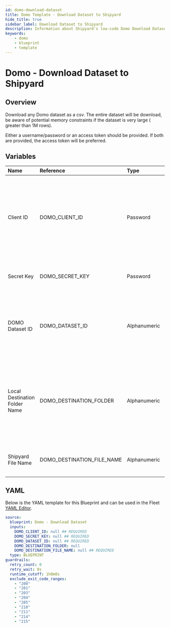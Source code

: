 ```yaml
---
id: domo-download-dataset
title: Domo Template - Download Dataset to Shipyard
hide_title: true
sidebar_label: Download Dataset to Shipyard
description: Information about Shipyard's low-code Domo Download Dataset to Shipyard blueprint. Downloads a Domo dataset as a CSV 
keywords:
    - domo
    - blueprint
    - template
---
```


# Domo - Download Dataset to Shipyard

## Overview
Download any Domo dataset as a csv. The entire dataset will be download, be aware of potential memory constraints if the dataset is very large ( greater than 1M rows). 

Either a username/password or an access token should be provided. If both are provided, the access token will be preferred.

## Variables

| Name | Reference | Type | Required | Default | Options | Description |
|:-----|:----------|:-----|:---------|:--------|:--------|:------------|
| Client ID | DOMO_CLIENT_ID  | Password |:white_check_mark: | - | - | Client ID is generated in the Domo Developer Portal. The ID should have the following scope: data, workflow, user, account, dashboard |
| Secret Key | DOMO_SECRET_KEY  | Password |:white_check_mark: | - | - | The secret attached to the generated Client ID |
| DOMO Dataset ID | DOMO_DATASET_ID  | Alphanumeric |:white_check_mark: | - | - | The id of the dataset desired to be replaced. Can be acquired from the url of the dataset |
| Local Destination Folder Name | DOMO_DESTINATION_FOLDER  | Alphanumeric |:heavy_minus_sign: | - | - | The file path of where the csv should be downloaded to. If left blank, then the file will be saved in the current working directory. |
| Shipyard File Name | DOMO_DESTINATION_FILE_NAME  | Alphanumeric |:white_check_mark: | - | - | The name for the csv file once it is downloaded |


## YAML
Below is the YAML template for this Blueprint and can be used in the Fleet [YAML Editor](../../reference/fleets/yaml-editor.md).
```yaml
source:
  blueprint: Domo - Download Dataset
  inputs:
    DOMO_CLIENT_ID: null ## REQUIRED
    DOMO_SECRET_KEY: null ## REQUIRED
    DOMO_DATASET_ID: null ## REQUIRED
    DOMO_DESTINATION_FOLDER: null 
    DOMO_DESTINATION_FILE_NAME: null ## REQUIRED
  type: BLUEPRINT
guardrails:
  retry_count: 0
  retry_wait: 0s
  runtime_cutoff: 1h0m0s
  exclude_exit_code_ranges:
    - "200"
    - "201"
    - "203"
    - "204"
    - "205"
    - "210"
    - "211"
    - "214"
    - "215"
```

